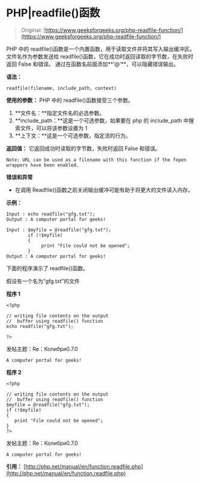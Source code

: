 # PHP|readfile()函数

> Original: [https://www.geeksforgeeks.org/php-readfile-function/](https://www.geeksforgeeks.org/php-readfile-function/)

PHP 中的 readfile()函数是一个内置函数，用于读取文件并将其写入输出缓冲区。 文件名作为参数发送给 readfile()函数，它在成功时返回读取的字节数，在失败时返回 False 和错误。
通过在函数名前面添加**‘@’**，可以隐藏错误输出。

**语法：**

```
readfile(filename, include_path, context)
```

**使用的参数：**
PHP 中的 readfile()函数接受三个参数。

1.  **文件名：**指定文件名的必选参数。
2.  **include_path：**这是一个可选参数，如果要在 php 的 include_path 中搜索文件，可以将该参数设置为 1
3.  **上下文：**这是一个可选参数，指定流的行为。

**返回值：**
它返回成功时读取的字节数，失败时返回 False 和错误。

```
Note: URL can be used as a filename with this function if the fopen wrappers have been enabled.
```

**错误和异常**

*   在调用 Readfile()函数之前关闭输出缓冲可能有助于将更大的文件读入内存。

**示例：**

```
Input : echo readfile("gfg.txt");
Output : A computer portal for geeks!

Input : $myfile = @readfile("gfg.txt");
        if (!$myfile) 
        {
             print "File could not be opened";
        }
Output : A computer portal for geeks!

```

下面的程序演示了 readfile()函数。

假设有一个名为“gfg.txt”的文件

**程序 1**

```
<?php 

// writing file contents on the output
//  buffer using readfile() function
echo readfile("gfg.txt");

?>
```

发帖主题：Re：Колибри0.7.0

```
A computer portal for geeks!
```

**程序 2**

```
<?php 

// writing file contents on the output
//  buffer using readfile() function
$myfile = @readfile("gfg.txt");
if (!$myfile) 
{
   print "File could not be opened";
}
?>
```

发帖主题：Re：Колибри0.7.0

```
A computer portal for geeks!
```

**引用：**
[http://php.net/manual/en/function.readfile.php](http://php.net/manual/en/function.readfile.php)